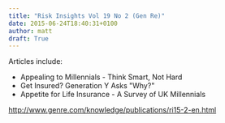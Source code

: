 ```yaml
---
title: "Risk Insights Vol 19 No 2 (Gen Re)"
date: 2015-06-24T18:40:31+0100
author: matt
draft: True
---
```

Articles include:

- Appealing to Millennials - Think Smart, Not Hard
- Get Insured? Generation Y Asks "Why?"
- Appetite for Life Insurance - A Survey of UK Millennials

http://www.genre.com/knowledge/publications/ri15-2-en.html
